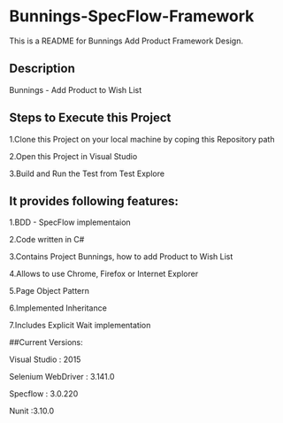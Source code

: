 # Bunnings-SpecFlow-Framework
This is a README for Bunnings Add Product Framework Design.

## Description
Bunnings - Add Product to Wish List


## Steps to Execute this Project

1.Clone this Project on your local machine by coping this Repository path

2.Open this Project in Visual Studio 

3.Build and Run the Test from Test Explore

## It provides following features:

1.BDD - SpecFlow implementaion

2.Code written in C#

3.Contains Project Bunnings, how to add Product to Wish List

4.Allows to use Chrome, Firefox or Internet Explorer

5.Page Object Pattern

6.Implemented Inheritance

7.Includes Explicit Wait implementation

##Current Versions:

Visual Studio : 2015

Selenium WebDriver : 3.141.0

Specflow : 3.0.220

Nunit :3.10.0

